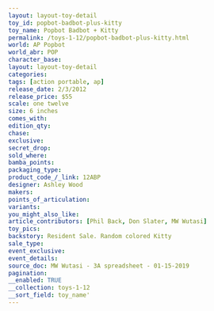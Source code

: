 ```yaml
---
layout: layout-toy-detail 
toy_id: popbot-badbot-plus-kitty
toy_name: Popbot Badbot + Kitty
permalink: /toys-1-12/popbot-badbot-plus-kitty.html
world: AP Popbot
world_abr: POP
character_base: 
layout: layout-toy-detail
categories: 
tags: [action portable, ap] 
release_date: 2/3/2012
release_price: $55 
scale: one twelve
size: 6 inches
comes_with: 
edition_qty: 
chase: 
exclusive: 
secret_drop: 
sold_where: 
bamba_points: 
packaging_type: 
product_code_/_link: 12ABP
designer: Ashley Wood
makers: 
points_of_articulation: 
variants: 
you_might_also_like: 
article_contributors: [Phil Back, Don Slater, MW Wutasi]
toy_pics: 
backstory: Resident Sale. Random colored Kitty
sale_type: 
event_exclusive: 
event_details: 
source_doc: MW Wutasi - 3A spreadsheet - 01-15-2019
pagination: 
__enabled: TRUE
__collection: toys-1-12
__sort_field: toy_name'
---
```

